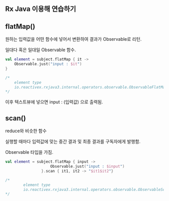 ## Rx Java 이용해 연습하기

## flatMap()

원하는 입력값을 어떤 함수에 넣어서 변환하여 결과가 Observable로 리턴.

일대다 혹은 일대일 Observable 함수.

```kotlin
val element = subject.flatMap { it ->
	Observable.just("input : $it")
}

/*
	element type
	io.reactivex.rxjava3.internal.operators.observable.ObservableFlatMap
*/
```

이후 텍스트뷰에 넣으면 input : (입력값) 으로 출력됨.

## scan()

reduce와 비슷한 함수

실행할 때마다 입력값에 맞는 중간 결과 및 최종 결과를 구독자에게 발행함.

Observable 타입을 가짐.

```kotlin
val element = subject.flatMap { input ->
                    Observable.just("input : $input")
                }.scan { it1, it2 -> "$it1$it2"}

/*  
		element type
		io.reactivex.rxjava3.internal.operators.observable.ObservableScan
*/
```

